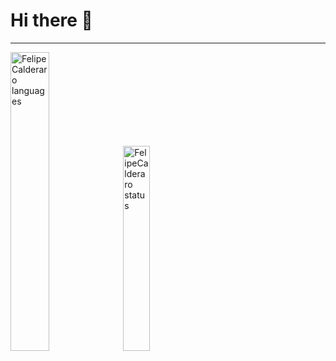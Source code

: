 # Hi there 👋

<hr>
<img alt="FelipeCalderaro languages" width="35%" src="https://github-readme-stats.vercel.app/api?username=felipecalderaro&show_icons=true&theme=dracula"/>
<img alt="FelipeCalderaro status" width="29%" src="https://github-readme-stats.vercel.app/api/top-langs/?username=felipecalderaro&layout=compact&theme=dracula"/>




<!--
**FelipeCalderaro/FelipeCalderaro** is a ✨ _special_ ✨ repository because its `README.md` (this file) appears on your GitHub profile.

Here are some ideas to get you started:

- 🔭 I’m currently working on ...
- 🌱 I’m currently learning ...
- 👯 I’m looking to collaborate on ...
- 🤔 I’m looking for help with ...
- 💬 Ask me about ...
- 📫 How to reach me: ...
- 😄 Pronouns: ...
- ⚡ Fun fact: ...
-->
